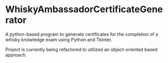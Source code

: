 # WhiskyAmbassadorCertificateGenerator
A python-based program to generate certificates for the completion of a whisky knowledge exam using Python and Tkinter.

Project is currently being refactored to utilized an object-oriented based approach.
